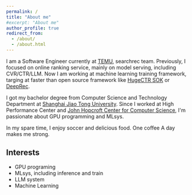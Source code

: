 ```yaml
---
permalink: /
title: "About me"
#excerpt: "About me"
author_profile: true
redirect_from: 
  - /about/
  - /about.html
---
```


I am a Software Engineer currently at [TEMU](https://www.temu.com/), searchrec team. Previously, I focused on online ranking service, mainly on model serving, including CVR/CTR/LLM. Now I am working at machine learning training framework, targing at faster than open source framework like [HugeCTR SOK](https://github.com/NVIDIA-Merlin/HugeCTR) or [DeepRec](https://github.com/DeepRec-AI/DeepRec).

I got my bachelor degree from Computer Science and Technology Department at [Shanghai Jiao Tong University](https://en.sjtu.edu.cn/). Since I worked at High Performance Center and [John Hopcroft Center for Computer Science](https://jhc.sjtu.edu.cn/), I'm passionate about GPU programming and MLsys.

In my spare time, I enjoy soccer and delicious food. One coffee A day makes me strong.

## Interests

- GPU programing
- MLsys, including inference and train
- LLM system
- Machine Learning
